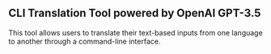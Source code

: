 ## CLI Translation Tool powered by OpenAI GPT-3.5

This tool allows users to translate their text-based inputs from one language to another through a command-line interface.